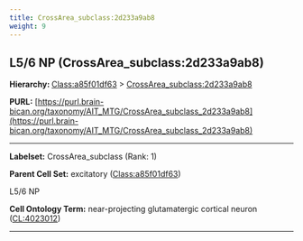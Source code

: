 ```yaml
---
title: CrossArea_subclass:2d233a9ab8
weight: 9
---
```

## L5/6 NP (CrossArea_subclass:2d233a9ab8)
<b>Hierarchy: </b>
[Class:a85f01df63](../Class_a85f01df63) >
[CrossArea_subclass:2d233a9ab8](../CrossArea_subclass_2d233a9ab8)

**PURL:** [https://purl.brain-bican.org/taxonomy/AIT_MTG/CrossArea_subclass_2d233a9ab8](https://purl.brain-bican.org/taxonomy/AIT_MTG/CrossArea_subclass_2d233a9ab8)

---


**Labelset:** CrossArea_subclass (Rank: 1)

**Parent Cell Set:** excitatory ([Class:a85f01df63](../Class_a85f01df63))

L5/6 NP


**Cell Ontology Term:**  near-projecting glutamatergic cortical neuron ([CL:4023012](https://www.ebi.ac.uk/ols/ontologies/cl/terms?obo_id=CL:4023012)) 

[MARKER GENES.]: #


---

[TRANSFERRED ANNOTATIONS.]: #


[AUTHOR ANNOTATION FIELDS.]: #

